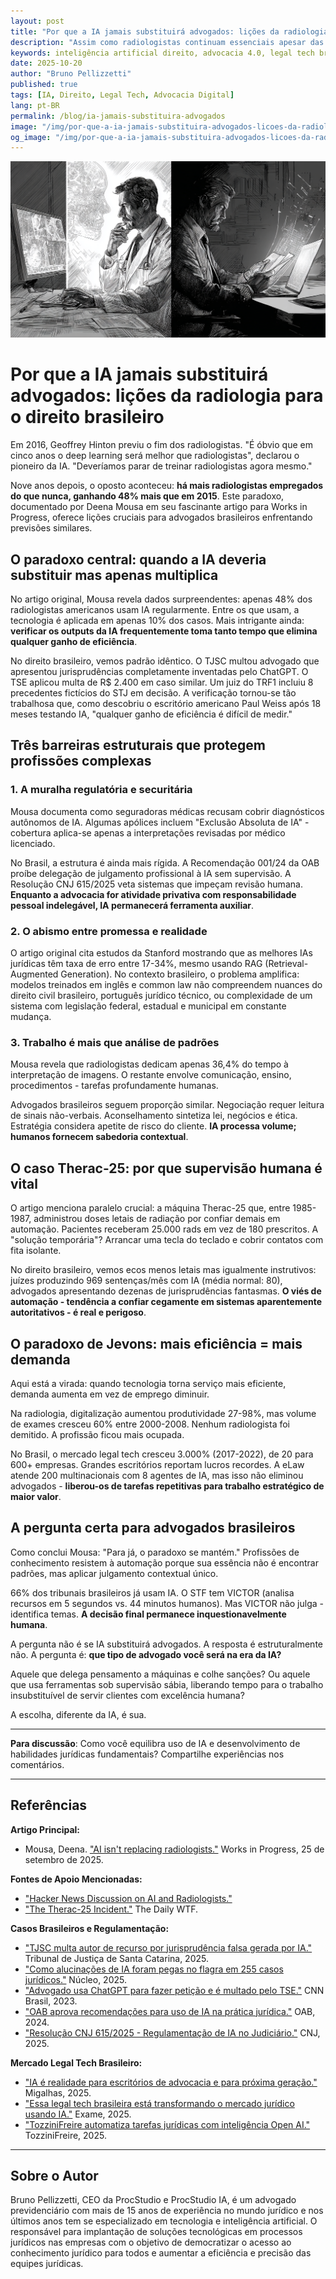 ```yaml
---
layout: post
title: "Por que a IA jamais substituirá advogados: lições da radiologia para o direito brasileiro"
description: "Assim como radiologistas continuam essenciais apesar das previsões de obsolescência pela IA, advogados brasileiros descobrem que automação aumenta, não diminui, a demanda por expertise humana"
keywords: inteligência artificial direito, advocacia 4.0, legal tech brasil, jurimetria, IA advogados
date: 2025-10-20
author: "Bruno Pellizzetti"
published: true
tags: [IA, Direito, Legal Tech, Advocacia Digital]
lang: pt-BR
permalink: /blog/ia-jamais-substituira-advogados
image: "/img/por-que-a-ia-jamais-substituira-advogados-licoes-da-radiologia-para-o-direito-brasileiro"
og_image: "/img/por-que-a-ia-jamais-substituira-advogados-licoes-da-radiologia-para-o-direito-brasileiro"
---
```


![Show Massive Attack](/img/por-que-a-ia-jamais-substituira-advogados-licoes-da-radiologia-para-o-direito-brasileiro.png)

# Por que a IA jamais substituirá advogados: lições da radiologia para o direito brasileiro

Em 2016, Geoffrey Hinton previu o fim dos radiologistas. "É óbvio que em cinco anos o deep learning será melhor que radiologistas", declarou o pioneiro da IA. "Deveríamos parar de treinar radiologistas agora mesmo." 

Nove anos depois, o oposto aconteceu: **há mais radiologistas empregados do que nunca, ganhando 48% mais que em 2015**. Este paradoxo, documentado por Deena Mousa em seu fascinante artigo para Works in Progress, oferece lições cruciais para advogados brasileiros enfrentando previsões similares.

## O paradoxo central: quando a IA deveria substituir mas apenas multiplica

No artigo original, Mousa revela dados surpreendentes: apenas 48% dos radiologistas americanos usam IA regularmente. Entre os que usam, a tecnologia é aplicada em apenas 10% dos casos. Mais intrigante ainda: **verificar os outputs da IA frequentemente toma tanto tempo que elimina qualquer ganho de eficiência**.

No direito brasileiro, vemos padrão idêntico. O TJSC multou advogado que apresentou jurisprudências completamente inventadas pelo ChatGPT. O TSE aplicou multa de R$ 2.400 em caso similar. Um juiz do TRF1 incluiu 8 precedentes fictícios do STJ em decisão. A verificação tornou-se tão trabalhosa que, como descobriu o escritório americano Paul Weiss após 18 meses testando IA, "qualquer ganho de eficiência é difícil de medir."

## Três barreiras estruturais que protegem profissões complexas

### 1. A muralha regulatória e securitária

Mousa documenta como seguradoras médicas recusam cobrir diagnósticos autônomos de IA. Algumas apólices incluem "Exclusão Absoluta de IA" - cobertura aplica-se apenas a interpretações revisadas por médico licenciado.

No Brasil, a estrutura é ainda mais rígida. A Recomendação 001/24 da OAB proíbe delegação de julgamento profissional à IA sem supervisão. A Resolução CNJ 615/2025 veta sistemas que impeçam revisão humana. **Enquanto a advocacia for atividade privativa com responsabilidade pessoal indelegável, IA permanecerá ferramenta auxiliar**.

### 2. O abismo entre promessa e realidade

O artigo original cita estudos da Stanford mostrando que as melhores IAs jurídicas têm taxa de erro entre 17-34%, mesmo usando RAG (Retrieval-Augmented Generation). No contexto brasileiro, o problema amplifica: modelos treinados em inglês e common law não compreendem nuances do direito civil brasileiro, português jurídico técnico, ou complexidade de um sistema com legislação federal, estadual e municipal em constante mudança.

### 3. Trabalho é mais que análise de padrões

Mousa revela que radiologistas dedicam apenas 36,4% do tempo à interpretação de imagens. O restante envolve comunicação, ensino, procedimentos - tarefas profundamente humanas.

Advogados brasileiros seguem proporção similar. Negociação requer leitura de sinais não-verbais. Aconselhamento sintetiza lei, negócios e ética. Estratégia considera apetite de risco do cliente. **IA processa volume; humanos fornecem sabedoria contextual**.

## O caso Therac-25: por que supervisão humana é vital

O artigo menciona paralelo crucial: a máquina Therac-25 que, entre 1985-1987, administrou doses letais de radiação por confiar demais em automação. Pacientes receberam 25.000 rads em vez de 180 prescritos. A "solução temporária"? Arrancar uma tecla do teclado e cobrir contatos com fita isolante.

No direito brasileiro, vemos ecos menos letais mas igualmente instrutivos: juízes produzindo 969 sentenças/mês com IA (média normal: 80), advogados apresentando dezenas de jurisprudências fantasmas. **O viés de automação - tendência a confiar cegamente em sistemas aparentemente autoritativos - é real e perigoso**.

## O paradoxo de Jevons: mais eficiência = mais demanda

Aqui está a virada: quando tecnologia torna serviço mais eficiente, demanda aumenta em vez de emprego diminuir. 

Na radiologia, digitalização aumentou produtividade 27-98%, mas volume de exames cresceu 60% entre 2000-2008. Nenhum radiologista foi demitido. A profissão ficou mais ocupada.

No Brasil, o mercado legal tech cresceu 3.000% (2017-2022), de 20 para 600+ empresas. Grandes escritórios reportam lucros recordes. A eLaw atende 200 multinacionais com 8 agentes de IA, mas isso não eliminou advogados - **liberou-os de tarefas repetitivas para trabalho estratégico de maior valor**.

## A pergunta certa para advogados brasileiros

Como conclui Mousa: "Para já, o paradoxo se mantém." Profissões de conhecimento resistem à automação porque sua essência não é encontrar padrões, mas aplicar julgamento contextual único.

66% dos tribunais brasileiros já usam IA. O STF tem VICTOR (analisa recursos em 5 segundos vs. 44 minutos humanos). Mas VICTOR não julga - identifica temas. **A decisão final permanece inquestionavelmente humana**.

A pergunta não é se IA substituirá advogados. A resposta é estruturalmente não. A pergunta é: **que tipo de advogado você será na era da IA?** 

Aquele que delega pensamento a máquinas e colhe sanções? Ou aquele que usa ferramentas sob supervisão sábia, liberando tempo para o trabalho insubstituível de servir clientes com excelência humana?

A escolha, diferente da IA, é sua.

---

**Para discussão**: Como você equilibra uso de IA e desenvolvimento de habilidades jurídicas fundamentais? Compartilhe experiências nos comentários.

---

## Referências

**Artigo Principal:**
- Mousa, Deena. ["AI isn't replacing radiologists."](https://www.worksinprogress.news/p/why-ai-isnt-replacing-radiologists) Works in Progress, 25 de setembro de 2025.

**Fontes de Apoio Mencionadas:**
- ["Hacker News Discussion on AI and Radiologists."](https://news.ycombinator.com/item?id=45372335) 
- ["The Therac-25 Incident."](https://thedailywtf.com/articles/the-therac-25-incident) The Daily WTF.

**Casos Brasileiros e Regulamentação:**
- ["TJSC multa autor de recurso por jurisprudência falsa gerada por IA."](https://www.tjsc.jus.br/web/imprensa/-/tjsc-multa-autor-de-recurso-por-jurisprudencia-falsa-gerada-por-ia) Tribunal de Justiça de Santa Catarina, 2025.
- ["Como alucinações de IA foram pegas no flagra em 255 casos jurídicos."](https://nucleo.jor.br/interativos/2025-08-07-alucinacoes-ia-processos-juridicos/) Núcleo, 2025.
- ["Advogado usa ChatGPT para fazer petição e é multado pelo TSE."](https://www.cnnbrasil.com.br/nacional/advogado-usa-chatgpt-pra-fazer-peticao-e-e-multado-pelo-tse/) CNN Brasil, 2023.
- ["OAB aprova recomendações para uso de IA na prática jurídica."](http://www.oab.org.br/noticia/62704/oab-aprova-recomendacoes-para-uso-de-ia-na-pratica-juridica) OAB, 2024. 
- ["Resolução CNJ 615/2025 - Regulamentação de IA no Judiciário."](https://atos.cnj.jus.br/atos/detalhar/6001) CNJ, 2025. 

**Mercado Legal Tech Brasileiro:**
- ["IA é realidade para escritórios de advocacia e para próxima geração."](https://www.migalhas.com.br/quentes/433668/ia-e-realidade-para-escritorios-de-advocacia-e-para-proxima-geracao) Migalhas, 2025.
- ["Essa legal tech brasileira está transformando o mercado jurídico usando IA."](https://exame.com/negocios/essa-legal-tech-brasileira-esta-desafogando-departamentos-juridicos-de-multinacionais-usando-ia/) Exame, 2025.
- ["TozziniFreire automatiza tarefas jurídicas com inteligência Open AI." ](https://tozzinifreire.com.br/artigos/tozzinifreire-advogados-lanca-sua-plataforma-de-inteligencia-artificial-integrada-ao-chatgpt) TozziniFreire, 2025. 

---

## Sobre o Autor

Bruno Pellizzetti, CEO da ProcStudio e ProcStudio IA, é um advogado previdenciário com mais de 15 anos de experiência no mundo jurídico e nos últimos anos tem se especializado em tecnologia e inteligência artificial. O responsável para implantação de soluções tecnológicas em processos jurídicos nas empresas com o objetivo de democratizar o acesso ao conhecimento jurídico para todos e aumentar a eficiência e precisão das equipes jurídicas.
